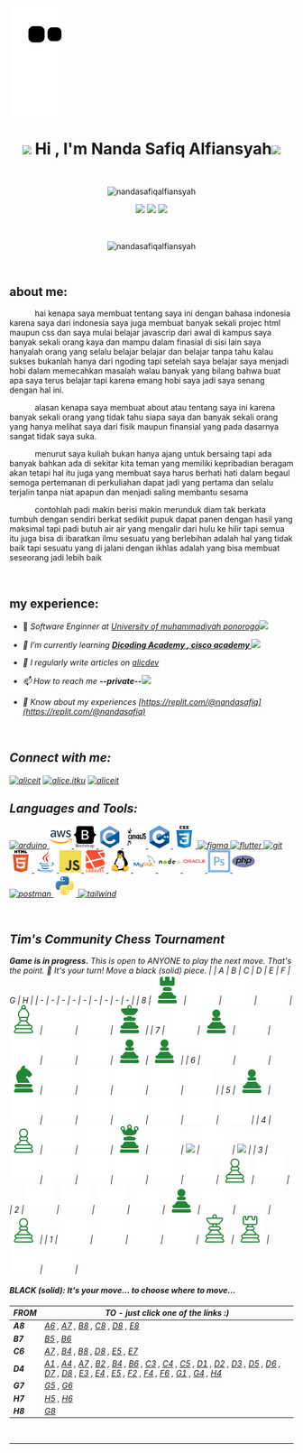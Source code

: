 
![Snake animation](https://github.com/nandasafiqalfiansyah/nandasafiqalfiansyah/blob/output/github-contribution-grid-snake.svg)

<h1 align="center"><img src="https://media.giphy.com/media/hvRJCLFzcasrR4ia7z/giphy.gif" width="50"> Hi , I'm Nanda Safiq Alfiansyah<img src="https://media.giphy.com/media/mGcNjsfWAjY5AEZNw6/giphy.gif" width="50"></h1>

<br/>

<p align="center" > <img src="https://komarev.com/ghpvc/?username=nandasafiqalfiansyah&label=Profile%20views&color=0e75b6&style=flat" alt="nandasafiqalfiansyah" /> </p>
<p align="center">
    <img src="https://img.shields.io/badge/Code-Swift-blue?&logo=swift" />
    <img src="https://img.shields.io/badge/IDE-Xcode-blue?&logo=xcode" />
    <img src="https://img.shields.io/badge/Text%20Editor-Visual%20Studio%20Code-blue?&logo=visual%20studio%20code&logoColor=blue" />
</p>
<br>
<p align="center"><img align="center" src="https://github-readme-streak-stats.herokuapp.com/?user=nandasafiqalfiansyah&&theme=tokyonight" alt="nandasafiqalfiansyah" /></p>
<br/>
<h2 align="left">about me:</h2>

    
    
<p>
</p><p style="text-indent: 45px;,text-align:justify;">hai kenapa saya membuat tentang saya ini dengan bahasa indonesia karena saya dari indonesia saya juga membuat banyak sekali projec html maupun css dan saya mulai belajar javascrip dari awal di kampus saya banyak sekali orang kaya dan mampu dalam finasial di sisi lain saya hanyalah orang yang selalu belajar belajar dan belajar tanpa tahu kalau sukses bukanlah hanya dari ngoding tapi setelah saya belajar saya menjadi hobi dalam memecahkan masalah walau banyak yang bilang bahwa buat apa saya terus belajar tapi karena emang hobi saya jadi saya senang dengan hal ini.</p>
<p style="text-indent: 45px;">alasan kenapa saya membuat about atau tentang saya ini karena banyak sekali orang yang tidak tahu siapa saya dan banyak sekali orang yang hanya melihat saya dari fisik maupun finansial yang pada dasarnya sangat tidak saya suka.</p>
<p style="text-indent: 45px;">menurut saya kuliah bukan hanya ajang untuk bersaing tapi ada banyak bahkan ada di sekitar kita teman yang memiliki  kepribadian beragam akan tetapi hal itu juga yang membuat saya harus berhati hati dalam begaul semoga pertemanan di perkuliahan dapat jadi yang pertama dan selalu terjalin tanpa niat apapun dan menjadi saling membantu sesama</p>
<p style="text-indent: 45px;">contohlah padi makin berisi makin merunduk diam tak berkata tumbuh dengan sendiri berkat sedikit pupuk dapat panen dengan hasil yang maksimal tapi padi butuh air air yang mengalir dari hulu ke hilir tapi semua itu juga bisa di ibaratkan ilmu sesuatu yang berlebihan adalah hal yang tidak baik tapi sesuatu yang di jalani dengan ikhlas adalah yang bisa membuat seseorang jadi lebih baik </p>
<br/>
<h2 align="left">my experience:</h2>

- 🔭 <em>Software Enginner at <a href="https://r.search.yahoo.com/_ylt=AwrOuYVyuUpjqdMWMbBXNyoA;_ylu=Y29sbwNncTEEcG9zAzEEdnRpZANMT0NVSTA1NF8xBHNlYwNzcg--/RV=2/RE=1665870322/RO=10/RU=https%3a%2f%2fumpo.ac.id%2f/RK=2/RS=AvRI8Y5NO3xLAikmlPKZTvc6dJQ-">University of muhammadiyah ponorogo</a><img src="https://media.giphy.com/media/fYSnHlufseco8Fh93Z/giphy.gif" width="30"> 

- 🌱 I’m currently learning **<a href="">Dicoding Academy </a>,<a href="www.dicoding.com"> cisco academy </a>**<img src="https://media.giphy.com/media/WUlplcMpOCEmTGBtBW/giphy.gif" width="30"> 

- 📝 I regularly write articles on <a href="https://alicdev.blogspot.com/">alicdev</a>

- 📫 How to reach me **--private--**<img src="https://media.giphy.com/media/VgCDAzcKvsR6OM0uWg/giphy.gif" width="30">

- 📄 Know about my experiences [https://replit.com/@nandasafiq](https://replit.com/@nandasafiq)
 
<br/>
<h2 align="left">Connect with me:</h2>
<p align="left">
<a href="https://fb.com/aliceit" target="blank"><img align="center" src="https://raw.githubusercontent.com/rahuldkjain/github-profile-readme-generator/master/src/images/icons/Social/facebook.svg" alt="aliceit" height="30" width="40" /></a>
<a href="https://instagram.com/alice.itku" target="blank"><img align="center" src="https://raw.githubusercontent.com/rahuldkjain/github-profile-readme-generator/master/src/images/icons/Social/instagram.svg" alt="alice.itku" height="30" width="40" /></a>
<a href="https://www.youtube.com/channel/UChUcXSjoxCqlDguesAnY8Ag/" target="blank"><img align="center" src="https://raw.githubusercontent.com/rahuldkjain/github-profile-readme-generator/master/src/images/icons/Social/youtube.svg" alt="aliceit" height="30" width="40" /></a>
</p>
    
<h2 align="left">Languages and Tools:</h2>
<p align="left"> <a href="https://www.arduino.cc/" target="_blank" rel="noreferrer"> <img src="https://cdn.worldvectorlogo.com/logos/arduino-1.svg" alt="arduino" width="40" height="40"/> </a> <a href="https://aws.amazon.com" target="_blank" rel="noreferrer"> <img src="https://raw.githubusercontent.com/devicons/devicon/master/icons/amazonwebservices/amazonwebservices-original-wordmark.svg" alt="aws" width="40" height="40"/> </a> <a href="https://getbootstrap.com" target="_blank" rel="noreferrer"> <img src="https://raw.githubusercontent.com/devicons/devicon/master/icons/bootstrap/bootstrap-plain-wordmark.svg" alt="bootstrap" width="40" height="40"/> </a> <a href="https://www.cprogramming.com/" target="_blank" rel="noreferrer"> <img src="https://raw.githubusercontent.com/devicons/devicon/master/icons/c/c-original.svg" alt="c" width="40" height="40"/> </a> <a href="https://canvasjs.com" target="_blank" rel="noreferrer"> <img src="https://raw.githubusercontent.com/Hardik0307/Hardik0307/master/assets/canvasjs-charts.svg" alt="canvasjs" width="40" height="40"/> </a> <a href="https://www.w3schools.com/cpp/" target="_blank" rel="noreferrer"> <img src="https://raw.githubusercontent.com/devicons/devicon/master/icons/cplusplus/cplusplus-original.svg" alt="cplusplus" width="40" height="40"/> </a> <a href="https://www.w3schools.com/css/" target="_blank" rel="noreferrer"> <img src="https://raw.githubusercontent.com/devicons/devicon/master/icons/css3/css3-original-wordmark.svg" alt="css3" width="40" height="40"/> </a> <a href="https://www.figma.com/" target="_blank" rel="noreferrer"> <img src="https://www.vectorlogo.zone/logos/figma/figma-icon.svg" alt="figma" width="40" height="40"/> </a> <a href="https://flutter.dev" target="_blank" rel="noreferrer"> <img src="https://www.vectorlogo.zone/logos/flutterio/flutterio-icon.svg" alt="flutter" width="40" height="40"/> </a> <a href="https://git-scm.com/" target="_blank" rel="noreferrer"> <img src="https://www.vectorlogo.zone/logos/git-scm/git-scm-icon.svg" alt="git" width="40" height="40"/> </a> <a href="https://www.w3.org/html/" target="_blank" rel="noreferrer"> <img src="https://raw.githubusercontent.com/devicons/devicon/master/icons/html5/html5-original-wordmark.svg" alt="html5" width="40" height="40"/> </a> <a href="https://www.java.com" target="_blank" rel="noreferrer"> <img src="https://raw.githubusercontent.com/devicons/devicon/master/icons/java/java-original.svg" alt="java" width="40" height="40"/> </a> <a href="https://developer.mozilla.org/en-US/docs/Web/JavaScript" target="_blank" rel="noreferrer"> <img src="https://raw.githubusercontent.com/devicons/devicon/master/icons/javascript/javascript-original.svg" alt="javascript" width="40" height="40"/> </a> <a href="https://laravel.com/" target="_blank" rel="noreferrer"> <img src="https://raw.githubusercontent.com/devicons/devicon/master/icons/laravel/laravel-plain-wordmark.svg" alt="laravel" width="40" height="40"/> </a> <a href="https://www.linux.org/" target="_blank" rel="noreferrer"> <img src="https://raw.githubusercontent.com/devicons/devicon/master/icons/linux/linux-original.svg" alt="linux" width="40" height="40"/> </a> <a href="https://www.mysql.com/" target="_blank" rel="noreferrer"> <img src="https://raw.githubusercontent.com/devicons/devicon/master/icons/mysql/mysql-original-wordmark.svg" alt="mysql" width="40" height="40"/> </a> <a href="https://nodejs.org" target="_blank" rel="noreferrer"> <img src="https://raw.githubusercontent.com/devicons/devicon/master/icons/nodejs/nodejs-original-wordmark.svg" alt="nodejs" width="40" height="40"/> </a> <a href="https://www.oracle.com/" target="_blank" rel="noreferrer"> <img src="https://raw.githubusercontent.com/devicons/devicon/master/icons/oracle/oracle-original.svg" alt="oracle" width="40" height="40"/> </a> <a href="https://www.photoshop.com/en" target="_blank" rel="noreferrer"> <img src="https://raw.githubusercontent.com/devicons/devicon/master/icons/photoshop/photoshop-line.svg" alt="photoshop" width="40" height="40"/> </a> <a href="https://www.php.net" target="_blank" rel="noreferrer"> <img src="https://raw.githubusercontent.com/devicons/devicon/master/icons/php/php-original.svg" alt="php" width="40" height="40"/> </a> <a href="https://postman.com" target="_blank" rel="noreferrer"> <img src="https://www.vectorlogo.zone/logos/getpostman/getpostman-icon.svg" alt="postman" width="40" height="40"/> </a> <a href="https://www.python.org" target="_blank" rel="noreferrer"> <img src="https://raw.githubusercontent.com/devicons/devicon/master/icons/python/python-original.svg" alt="python" width="40" height="40"/> </a> <a href="https://tailwindcss.com/" target="_blank" rel="noreferrer"> <img src="https://www.vectorlogo.zone/logos/tailwindcss/tailwindcss-icon.svg" alt="tailwind" width="40" height="40"/> </a> </p>

<br/>

## Tim's Community Chess Tournament

**Game is in progress.** This is open to ANYONE to play the next move. That's the point. :wave:  It's your turn! Move a black (solid) piece.
|   | A | B | C | D | E | F | G | H |
| - | - | - | - | - | - | - | - | - |
| 8 | ![](https://raw.githubusercontent.com/nandasafiqalfiansyah/nandasafiqalfiansyah/master/chess_images/r.png) | ![](https://raw.githubusercontent.com/nandasafiqalfiansyah/nandasafiqalfiansyah/master/chess_images/blank.png) | ![](https://raw.githubusercontent.com/nandasafiqalfiansyah/nandasafiqalfiansyah/master/chess_images/blank.png) | ![](https://raw.githubusercontent.com/nandasafiqalfiansyah/nandasafiqalfiansyah/master/chess_images/blank.png) | ![](https://raw.githubusercontent.com/nandasafiqalfiansyah/nandasafiqalfiansyah/master/chess_images/B.png) | ![](https://raw.githubusercontent.com/nandasafiqalfiansyah/nandasafiqalfiansyah/master/chess_images/blank.png) | ![](https://raw.githubusercontent.com/nandasafiqalfiansyah/nandasafiqalfiansyah/master/chess_images/blank.png) | ![](https://raw.githubusercontent.com/nandasafiqalfiansyah/nandasafiqalfiansyah/master/chess_images/k.png) |
| 7 | ![](https://raw.githubusercontent.com/nandasafiqalfiansyah/nandasafiqalfiansyah/master/chess_images/blank.png) | ![](https://raw.githubusercontent.com/nandasafiqalfiansyah/nandasafiqalfiansyah/master/chess_images/p.png) | ![](https://raw.githubusercontent.com/nandasafiqalfiansyah/nandasafiqalfiansyah/master/chess_images/blank.png) | ![](https://raw.githubusercontent.com/nandasafiqalfiansyah/nandasafiqalfiansyah/master/chess_images/blank.png) | ![](https://raw.githubusercontent.com/nandasafiqalfiansyah/nandasafiqalfiansyah/master/chess_images/blank.png) | ![](https://raw.githubusercontent.com/nandasafiqalfiansyah/nandasafiqalfiansyah/master/chess_images/blank.png) | ![](https://raw.githubusercontent.com/nandasafiqalfiansyah/nandasafiqalfiansyah/master/chess_images/p.png) | ![](https://raw.githubusercontent.com/nandasafiqalfiansyah/nandasafiqalfiansyah/master/chess_images/p.png) |
| 6 | ![](https://raw.githubusercontent.com/nandasafiqalfiansyah/nandasafiqalfiansyah/master/chess_images/blank.png) | ![](https://raw.githubusercontent.com/nandasafiqalfiansyah/nandasafiqalfiansyah/master/chess_images/blank.png) | ![](https://raw.githubusercontent.com/nandasafiqalfiansyah/nandasafiqalfiansyah/master/chess_images/n.png) | ![](https://raw.githubusercontent.com/nandasafiqalfiansyah/nandasafiqalfiansyah/master/chess_images/blank.png) | ![](https://raw.githubusercontent.com/nandasafiqalfiansyah/nandasafiqalfiansyah/master/chess_images/blank.png) | ![](https://raw.githubusercontent.com/nandasafiqalfiansyah/nandasafiqalfiansyah/master/chess_images/blank.png) | ![](https://raw.githubusercontent.com/nandasafiqalfiansyah/nandasafiqalfiansyah/master/chess_images/blank.png) | ![](https://raw.githubusercontent.com/nandasafiqalfiansyah/nandasafiqalfiansyah/master/chess_images/blank.png) |
| 5 | ![](https://raw.githubusercontent.com/nandasafiqalfiansyah/nandasafiqalfiansyah/master/chess_images/p.png) | ![](https://raw.githubusercontent.com/nandasafiqalfiansyah/nandasafiqalfiansyah/master/chess_images/blank.png) | ![](https://raw.githubusercontent.com/nandasafiqalfiansyah/nandasafiqalfiansyah/master/chess_images/blank.png) | ![](https://raw.githubusercontent.com/nandasafiqalfiansyah/nandasafiqalfiansyah/master/chess_images/blank.png) | ![](https://raw.githubusercontent.com/nandasafiqalfiansyah/nandasafiqalfiansyah/master/chess_images/blank.png) | ![](https://raw.githubusercontent.com/nandasafiqalfiansyah/nandasafiqalfiansyah/master/chess_images/blank.png) | ![](https://raw.githubusercontent.com/nandasafiqalfiansyah/nandasafiqalfiansyah/master/chess_images/blank.png) | ![](https://raw.githubusercontent.com/nandasafiqalfiansyah/nandasafiqalfiansyah/master/chess_images/blank.png) |
| 4 | ![](https://raw.githubusercontent.com/nandasafiqalfiansyah/nandasafiqalfiansyah/master/chess_images/P.png) | ![](https://raw.githubusercontent.com/nandasafiqalfiansyah/nandasafiqalfiansyah/master/chess_images/blank.png) | ![](https://raw.githubusercontent.com/nandasafiqalfiansyah/nandasafiqalfiansyah/master/chess_images/blank.png) | ![](https://raw.githubusercontent.com/nandasafiqalfiansyah/nandasafiqalfiansyah/master/chess_images/q.png) | ![](https://raw.githubusercontent.com/nandasafiqalfiansyah/nandasafiqalfiansyah/master/chess_images/blank.png) | ![](https://raw.githubusercontent.com/tnandasafiqalfiansyah/nandasafiqalfiansyah/master/chess_images/blank.png) | ![](https://raw.githubusercontent.com/nandasafiqalfiansyah/nandasafiqalfiansyah/master/chess_images/blank.png) | ![](https://raw.githubusercontent.com/tnandasafiqalfiansyah/nandasafiqalfiansyah/master/chess_images/blank.png) |
| 3 | ![](https://raw.githubusercontent.com/nandasafiqalfiansyah/nandasafiqalfiansyah/master/chess_images/blank.png) | ![](https://raw.githubusercontent.com/nandasafiqalfiansyah/nandasafiqalfiansyah/master/chess_images/blank.png) | ![](https://raw.githubusercontent.com/nandasafiqalfiansyah/nandasafiqalfiansyah/master/chess_images/blank.png) | ![](https://raw.githubusercontent.com/nandasafiqalfiansyah/nandasafiqalfiansyah/master/chess_images/blank.png) | ![](https://raw.githubusercontent.com/nandasafiqalfiansyah/nandasafiqalfiansyah/master/chess_images/blank.png) | ![](https://raw.githubusercontent.com/nandasafiqalfiansyah/nandasafiqalfiansyah/master/chess_images/blank.png) | ![](https://raw.githubusercontent.com/nandasafiqalfiansyah/nandasafiqalfiansyah/master/chess_images/P.png) | ![](https://raw.githubusercontent.com/nandasafiqalfiansyah/nandasafiqalfiansyah/master/chess_images/blank.png) |
| 2 | ![](https://raw.githubusercontent.com/nandasafiqalfiansyah/nandasafiqalfiansyah/master/chess_images/blank.png) | ![](https://raw.githubusercontent.com/nandasafiqalfiansyah/nandasafiqalfiansyah/master/chess_images/blank.png) | ![](https://raw.githubusercontent.com/nandasafiqalfiansyah/nandasafiqalfiansyah/master/chess_images/blank.png) | ![](https://raw.githubusercontent.com/nandasafiqalfiansyah/nandasafiqalfiansyah/master/chess_images/blank.png) | ![](https://raw.githubusercontent.com/nandasafiqalfiansyah/nandasafiqalfiansyah/master/chess_images/p.png) | ![](https://raw.githubusercontent.com/nandasafiqalfiansyah/nandasafiqalfiansyah/master/chess_images/blank.png) | ![](https://raw.githubusercontent.com/nandasafiqalfiansyah/nandasafiqalfiansyah/master/chess_images/blank.png) | ![](https://raw.githubusercontent.com/nandasafiqalfiansyah/nandasafiqalfiansyah/master/chess_images/P.png) |
| 1 | ![](https://raw.githubusercontent.com/nandasafiqalfiansyah/nandasafiqalfiansyah/master/chess_images/blank.png) | ![](https://raw.githubusercontent.com/nandasafiqalfiansyah/nandasafiqalfiansyah/master/chess_images/blank.png) | ![](https://raw.githubusercontent.com/nandasafiqalfiansyah/nandasafiqalfiansyah/master/chess_images/blank.png) | ![](https://raw.githubusercontent.com/nandasafiqalfiansyah/nandasafiqalfiansyah/master/chess_images/blank.png) | ![](https://raw.githubusercontent.com/nandasafiqalfiansyah/nandasafiqalfiansyah/master/chess_images/K.png) | ![](https://raw.githubusercontent.com/nandasafiqalfiansyah/nandasafiqalfiansyah/master/chess_images/R.png) | ![](https://raw.githubusercontent.com/nandasafiqalfiansyah/nandasafiqalfiansyah/master/chess_images/blank.png) | ![](https://raw.githubusercontent.com/nandasafiqalfiansyah/nandasafiqalfiansyah/master/chess_images/blank.png) |
    

#### **BLACK (solid):** It's your move... to choose _where_ to move...
    
| FROM | TO - _just click one of the links_ :) |
| ---- | -- |
| **A8** | [A6](https://github.com/nandasafiqalfiansyah/nandasafiqalfiansyah/issues/new?title=chess%7Cmove%7Ca8a6%7C25991&body=Just+push+%27Submit+new+issue%27.+You+don%27t+need+to+do+anything+else.) , [A7](https://github.com/nandasafiqalfiansyah/nandasafiqalfiansyah/issues/new?title=chess%7Cmove%7Ca8a7%7C25991&body=Just+push+%27Submit+new+issue%27.+You+don%27t+need+to+do+anything+else.) , [B8](https://github.com/nandasafiqalfiansyah/nandasafiqalfiansyah/issues/new?title=chess%7Cmove%7Ca8b8%7C25991&body=Just+push+%27Submit+new+issue%27.+You+don%27t+need+to+do+anything+else.) , [C8](https://github.com/nandasafiqalfiansyah/nandasafiqalfiansyah/issues/new?title=chess%7Cmove%7Ca8c8%7C25991&body=Just+push+%27Submit+new+issue%27.+You+don%27t+need+to+do+anything+else.) , [D8](https://github.com/nandasafiqalfiansyah/nandasafiqalfiansyah/issues/new?title=chess%7Cmove%7Ca8d8%7C25991&body=Just+push+%27Submit+new+issue%27.+You+don%27t+need+to+do+anything+else.) , [E8](https://github.com/nandasafiqalfiansyah/nandasafiqalfiansyah/issues/new?title=chess%7Cmove%7Ca8e8%7C25991&body=Just+push+%27Submit+new+issue%27.+You+don%27t+need+to+do+anything+else.) |
| **B7** | [B5](https://github.com/nandasafiqalfiansyah/nandasafiqalfiansyah/issues/new?title=chess%7Cmove%7Cb7b5%7C25991&body=Just+push+%27Submit+new+issue%27.+You+don%27t+need+to+do+anything+else.) , [B6](https://github.com/nandasafiqalfiansyah/nandasafiqalfiansyah/issues/new?title=chess%7Cmove%7Cb7b6%7C25991&body=Just+push+%27Submit+new+issue%27.+You+don%27t+need+to+do+anything+else.) |   
| **C6** | [A7](https://github.com/nandasafiqalfiansyah/nandasafiqalfiansyah/issues/new?title=chess%7Cmove%7Cc6a7%7C25991&body=Just+push+%27Submit+new+issue%27.+You+don%27t+need+to+do+anything+else.) , [B4](https://github.com/nandasafiqalfiansyah/nandasafiqalfiansyah/issues/new?title=chess%7Cmove%7Cc6b4%7C25991&body=Just+push+%27Submit+new+issue%27.+You+don%27t+need+to+do+anything+else.) , [B8](https://github.com/nandasafiqalfiansyah/nandasafiqalfiansyah/issues/new?title=chess%7Cmove%7Cc6b8%7C25991&body=Just+push+%27Submit+new+issue%27.+You+don%27t+need+to+do+anything+else.) , [D8](https://github.com/nandasafiqalfiansyah/nandasafiqalfiansyah/issues/new?title=chess%7Cmove%7Cc6d8%7C25991&body=Just+push+%27Submit+new+issue%27.+You+don%27t+need+to+do+anything+else.) , [E5](https://github.com/nandasafiqalfiansyah/nandasafiqalfiansyah/issues/new?title=chess%7Cmove%7Cc6e5%7C25991&body=Just+push+%27Submit+new+issue%27.+You+don%27t+need+to+do+anything+else.) , [E7](https://github.com/nandasafiqalfiansyah/nandasafiqalfiansyah/issues/new?title=chess%7Cmove%7Cc6e7%7C25991&body=Just+push+%27Submit+new+issue%27.+You+don%27t+need+to+do+anything+else.) | 
| **D4** | [A1](https://github.com/nandasafiqalfiansyah/nandasafiqalfiansyah/issues/new?title=chess%7Cmove%7Cd4a1%7C25991&body=Just+push+%27Submit+new+issue%27.+You+don%27t+need+to+do+anything+else.) , [A4](https://github.com/nandasafiqalfiansyah/nandasafiqalfiansyah/issues/new?title=chess%7Cmove%7Cd4a4%7C25991&body=Just+push+%27Submit+new+issue%27.+You+don%27t+need+to+do+anything+else.) , [A7](https://github.com/nandasafiqalfiansyah/nandasafiqalfiansyah/issues/new?title=chess%7Cmove%7Cd4a7%7C25991&body=Just+push+%27Submit+new+issue%27.+You+don%27t+need+to+do+anything+else.) , [B2](https://github.com/nandasafiqalfiansyah/nandasafiqalfiansyah/issues/new?title=chess%7Cmove%7Cd4b2%7C25991&body=Just+push+%27Submit+new+issue%27.+You+don%27t+need+to+do+anything+else.) , [B4](https://github.com/nandasafiqalfiansyah/nandasafiqalfiansyah/issues/new?title=chess%7Cmove%7Cd4b4%7C25991&body=Just+push+%27Submit+new+issue%27.+You+don%27t+need+to+do+anything+else.) , [B6](https://github.com/nandasafiqalfiansyah/nandasafiqalfiansyah/issues/new?title=chess%7Cmove%7Cd4b6%7C25991&body=Just+push+%27Submit+new+issue%27.+You+don%27t+need+to+do+anything+else.) , [C3](https://github.com/nandasafiqalfiansyah/nandasafiqalfiansyah/issues/new?title=chess%7Cmove%7Cd4c3%7C25991&body=Just+push+%27Submit+new+issue%27.+You+don%27t+need+to+do+anything+else.) , [C4](https://github.com/nandasafiqalfiansyah/nandasafiqalfiansyah/issues/new?title=chess%7Cmove%7Cd4c4%7C25991&body=Just+push+%27Submit+new+issue%27.+You+don%27t+need+to+do+anything+else.) , [C5](https://github.com/nandasafiqalfiansyah/nandasafiqalfiansyah/issues/new?title=chess%7Cmove%7Cd4c5%7C25991&body=Just+push+%27Submit+new+issue%27.+You+don%27t+need+to+do+anything+else.) , [D1](https://github.com/nandasafiqalfiansyah/nandasafiqalfiansyah/issues/new?title=chess%7Cmove%7Cd4d1%7C25991&body=Just+push+%27Submit+new+issue%27.+You+don%27t+need+to+do+anything+else.) , [D2](https://github.com/nandasafiqalfiansyah/nandasafiqalfiansyah/issues/new?title=chess%7Cmove%7Cd4d2%7C25991&body=Just+push+%27Submit+new+issue%27.+You+don%27t+need+to+do+anything+else.) , [D3](https://github.com/nandasafiqalfiansyah/nandasafiqalfiansyah/issues/new?title=chess%7Cmove%7Cd4d3%7C25991&body=Just+push+%27Submit+new+issue%27.+You+don%27t+need+to+do+anything+else.) , [D5](https://github.com/nandasafiqalfiansyah/nandasafiqalfiansyah/issues/new?title=chess%7Cmove%7Cd4d5%7C25991&body=Just+push+%27Submit+new+issue%27.+You+don%27t+need+to+do+anything+else.) , [D6](https://github.com/nandasafiqalfiansyah/nandasafiqalfiansyah/issues/new?title=chess%7Cmove%7Cd4d6%7C25991&body=Just+push+%27Submit+new+issue%27.+You+don%27t+need+to+do+anything+else.) , [D7](https://github.com/nandasafiqalfiansyah/nandasafiqalfiansyah/issues/new?title=chess%7Cmove%7Cd4d7%7C25991&body=Just+push+%27Submit+new+issue%27.+You+don%27t+need+to+do+anything+else.) , [D8](https://github.com/nandasafiqalfiansyah/nandasafiqalfiansyah/issues/new?title=chess%7Cmove%7Cd4d8%7C25991&body=Just+push+%27Submit+new+issue%27.+You+don%27t+need+to+do+anything+else.) , [E3](https://github.com/nandasafiqalfiansyah/nandasafiqalfiansyah/issues/new?title=chess%7Cmove%7Cd4e3%7C25991&body=Just+push+%27Submit+new+issue%27.+You+don%27t+need+to+do+anything+else.) , [E4](https://github.com/nandasafiqalfiansyah/nandasafiqalfiansyah/issues/new?title=chess%7Cmove%7Cd4e4%7C25991&body=Just+push+%27Submit+new+issue%27.+You+don%27t+need+to+do+anything+else.) , [E5](https://github.com/nandasafiqalfiansyah/nandasafiqalfiansyah/issues/new?title=chess%7Cmove%7Cd4e5%7C25991&body=Just+push+%27Submit+new+issue%27.+You+don%27t+need+to+do+anything+else.) , [F2](https://github.com/nandasafiqalfiansyah/nandasafiqalfiansyah/issues/new?title=chess%7Cmove%7Cd4f2%7C25991&body=Just+push+%27Submit+new+issue%27.+You+don%27t+need+to+do+anything+else.) , [F4](https://github.com/nandasafiqalfiansyah/nandasafiqalfiansyah/issues/new?title=chess%7Cmove%7Cd4f4%7C25991&body=Just+push+%27Submit+new+issue%27.+You+don%27t+need+to+do+anything+else.) , [F6](https://github.com/nandasafiqalfiansyah/nandasafiqalfiansyah/issues/new?title=chess%7Cmove%7Cd4f6%7C25991&body=Just+push+%27Submit+new+issue%27.+You+don%27t+need+to+do+anything+else.) , [G1](https://github.com/nandasafiqalfiansyah/nandasafiqalfiansyah/issues/new?title=chess%7Cmove%7Cd4g1%7C25991&body=Just+push+%27Submit+new+issue%27.+You+don%27t+need+to+do+anything+else.) , [G4](https://github.com/nandasafiqalfiansyah/nandasafiqalfiansyah/issues/new?title=chess%7Cmove%7Cd4g4%7C25991&body=Just+push+%27Submit+new+issue%27.+You+don%27t+need+to+do+anything+else.) , [H4](https://github.com/nandasafiqalfiansyah/nandasafiqalfiansyah/issues/new?title=chess%7Cmove%7Cd4h4%7C25991&body=Just+push+%27Submit+new+issue%27.+You+don%27t+need+to+do+anything+else.) |
| **G7** | [G5](https://github.com/nandasafiqalfiansyah/nandasafiqalfiansyah/issues/new?title=chess%7Cmove%7Cg7g5%7C25991&body=Just+push+%27Submit+new+issue%27.+You+don%27t+need+to+do+anything+else.) , [G6](https://github.com/nandasafiqalfiansyah/nandasafiqalfiansyah/issues/new?title=chess%7Cmove%7Cg7g6%7C25991&body=Just+push+%27Submit+new+issue%27.+You+don%27t+need+to+do+anything+else.) |  
| **H7** | [H5](https://github.com/nandasafiqalfiansyah/nandasafiqalfiansyah/issues/new?title=chess%7Cmove%7Ch7h5%7C25991&body=Just+push+%27Submit+new+issue%27.+You+don%27t+need+to+do+anything+else.) , [H6](https://github.com/nandasafiqalfiansyah/nandasafiqalfiansyah/issues/new?title=chess%7Cmove%7Ch7h6%7C25991&body=Just+push+%27Submit+new+issue%27.+You+don%27t+need+to+do+anything+else.) |   
| **H8** | [G8](https://github.com/nandasafiqalfiansyah/nandasafiqalfiansyah/issues/new?title=chess%7Cmove%7Ch8g8%7C25991&body=Just+push+%27Submit+new+issue%27.+You+don%27t+need+to+do+anything+else.) |
    

<br/>
<hr/>    
<br/>
    



    
    
    
